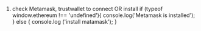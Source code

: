 1. check Metamask, trustwallet to connect OR install 
if (typeof window.ethereum !== 'undefined'){
    console.log('Metamask is installed');    
} else {
    console.log ('install matamask');
}
